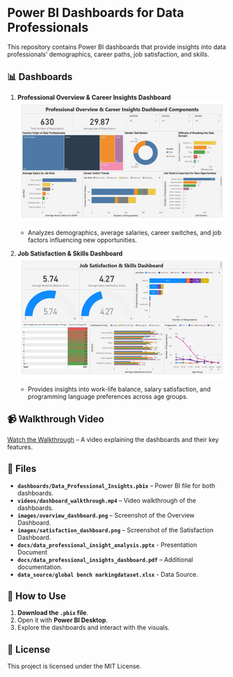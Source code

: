 # Power BI Dashboards for Data Professionals

This repository contains Power BI dashboards that provide insights into data professionals' demographics, career paths, job satisfaction, and skills.

## 📊 Dashboards

1. **Professional Overview & Career Insights Dashboard**
   ![Overview Dashboard](images/overview_dashboard.png)
   - Analyzes demographics, average salaries, career switches, and job factors influencing new opportunities.

2. **Job Satisfaction & Skills Dashboard**
   ![Job Satisfaction Dashboard](images/job_satisfaction_dashboard.png)
   - Provides insights into work-life balance, salary satisfaction, and programming language preferences across age groups.

## 📹 Walkthrough Video

[Watch the Walkthrough](videos/dashboard_walkthrough.mp4) – A video explaining the dashboards and their key features.

## 📂 Files

- **`dashboards/Data_Professional_Insights.pbix`** – Power BI file for both dashboards.
- **`videos/dashboard_walkthrough.mp4`** – Video walkthrough of the dashboards.
- **`images/overview_dashboard.png`** – Screenshot of the Overview Dashboard.
- **`images/satisfaction_dashboard.png`** – Screenshot of the Satisfaction Dashboard.
- **`docs/data_professional_insight_analysis.pptx`** - Presentation Document
- **`docs/data_professional_insights_dashboard.pdf`** – Additional documentation.
- **`data_source/global bench markingdataset.xlsx`** - Data Source.

## 🚀 How to Use

1. **Download the `.pbix` file**.
2. Open it with **Power BI Desktop**.
3. Explore the dashboards and interact with the visuals.

## 📝 License

This project is licensed under the MIT License.
